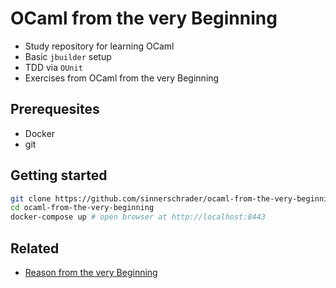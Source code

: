 # OCaml from the very Beginning

* Study repository for learning OCaml
* Basic `jbuilder` setup
* TDD via `OUnit`
* Exercises from OCaml from the very Beginning

## Prerequesites

* Docker
* git

## Getting started

```sh
git clone https://github.com/sinnerschrader/ocaml-from-the-very-beginning.git
cd ocaml-from-the-very-beginning
docker-compose up # open browser at http://localhost:8443
```

## Related

* [Reason from the very Beginning](https://github.com/sinnerschrader/reason-from-the-very-beginning)
